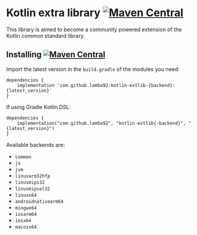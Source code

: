 # Kotlin extra library [![Maven Central](https://maven-badges.herokuapp.com/maven-central/com.github.lamba92/kotlin-extlib/badge.svg)](https://maven-badges.herokuapp.com/maven-central/com.github.lamba92/kotlin-extlib)
This library is aimed to become a community powered extension of the Kotlin common standard library. 

## Installing  [![Maven Central](https://maven-badges.herokuapp.com/maven-central/com.github.lamba92/kotlin-extlib/badge.svg)](https://maven-badges.herokuapp.com/maven-central/com.github.lamba92/kotlin-extlib)

Import the latest version in the `build.gradle` of the modules you need:

```
dependencies {
    implementation 'com.github.lamba92:kotlin-extlib-{backend}:{latest_version}'
}
```

If using Gradle Kotlin DSL:
```
dependencies {
    implementation("com.github.lamba92", "kotlin-extlib{-backend}", "{latest_version}")
}
```

Available backends are:
- `common`
- `js`
- `jvm`
- `linuxarm32hfp`
- `linuxmips32`
- `linuxmipsel32`
- `linuxx64`
- `androidnativearm64`
- `mingwx64`
- `iosarm64`
- `iosx64`
- `macosx64`
